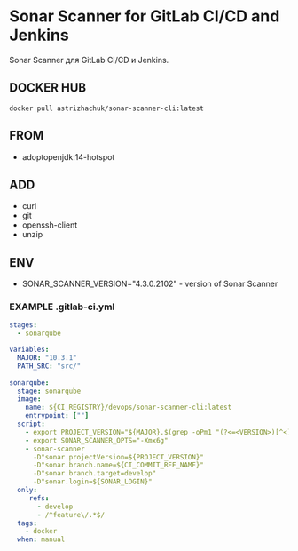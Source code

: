 # Sonar Scanner for GitLab CI/CD and Jenkins

Sonar Scanner для GitLab CI/CD и Jenkins.

## DOCKER HUB

`docker pull astrizhachuk/sonar-scanner-cli:latest`

## FROM

* adoptopenjdk:14-hotspot

## ADD

* curl
* git
* openssh-client
* unzip

## ENV

* SONAR_SCANNER_VERSION="4.3.0.2102" - version of Sonar Scanner

### EXAMPLE .gitlab-ci.yml

```yml
stages:
  - sonarqube

variables:
  MAJOR: "10.3.1"
  PATH_SRC: "src/"
  
sonarqube:
  stage: sonarqube
  image:
    name: ${CI_REGISTRY}/devops/sonar-scanner-cli:latest
    entrypoint: [""]
  script:
    - export PROJECT_VERSION="${MAJOR}.$(grep -oPm1 "(?<=<VERSION>)[^<]+" ${PATH_SRC}VERSION)"
    - export SONAR_SCANNER_OPTS="-Xmx6g"
    - sonar-scanner
      -D"sonar.projectVersion=${PROJECT_VERSION}"
      -D"sonar.branch.name=${CI_COMMIT_REF_NAME}"
      -D"sonar.branch.target=develop"
      -D"sonar.login=${SONAR_LOGIN}"
  only:
     refs:
       - develop
       - /^feature\/.*$/
  tags:
    - docker
  when: manual
```
